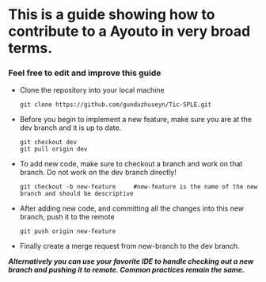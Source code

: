 # This is a guide showing how to contribute to a Ayouto in very broad terms.
### Feel free to edit and improve this guide

* Clone the repository into your local machine
    ```
    git clone https://github.com/gunduzhuseyn/Tic-SPLE.git
    ```
* Before you begin to implement a new feature, make sure you are at the dev branch and it is up to date. 
    ```
    git checkout dev
    git pull origin dev
    ```
* To add new code, make sure to checkout a branch and work on that branch. Do not work on the dev branch directly!
    ```
    git checkout -b new-feature     #new-feature is the name of the new branch and should be descriptive
    ```
* After adding new code, and committing all the changes into this new branch, push it to the remote
    ```
    git push origin new-feature
    ```
* Finally create a merge request from new-branch to the dev branch.

**_Alternatively you can use your favorite IDE to handle checking out a new branch and pushing it to remote.
Common practices remain the same._**
